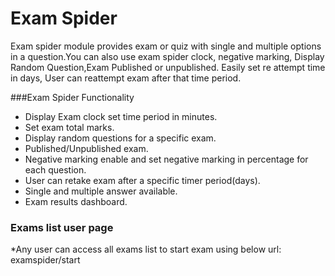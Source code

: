 # Exam Spider
Exam spider module provides exam or quiz with single and multiple options 
in a question.You can also use exam spider clock, negative marking,
Display Random Question,Exam Published or unpublished. Easily set re attempt
time in days, User can reattempt exam after that time period.


###Exam Spider Functionality
 * Display Exam clock set time period in minutes.
 * Set exam total marks.
 * Display random questions for a specific exam.
 * Published/Unpublished exam.
 * Negative marking enable and set negative marking in percentage
  for each question.
 * User can retake exam after a specific timer period(days).
 * Single and multiple answer available.
 * Exam results dashboard.

 ### Exams list user page
 *Any user can access all exams list to start exam using below url:
examspider/start